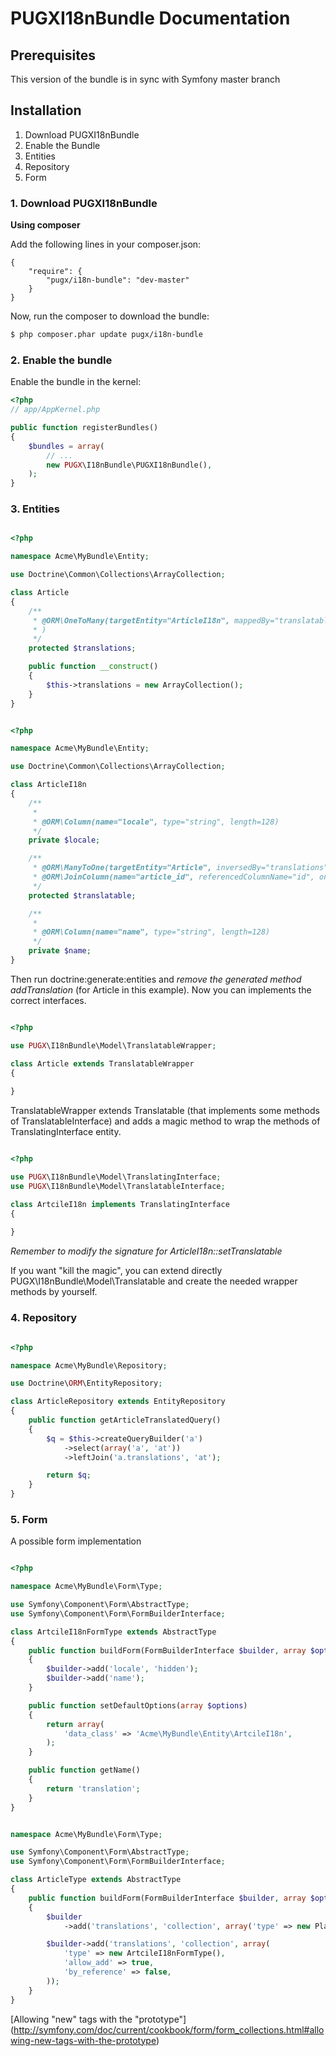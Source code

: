 PUGXI18nBundle Documentation
==================================

## Prerequisites

This version of the bundle is in sync with Symfony master branch

## Installation

1. Download PUGXI18nBundle
2. Enable the Bundle
3. Entities
4. Repository
5. Form

### 1. Download PUGXI18nBundle

**Using composer**

Add the following lines in your composer.json:

```
{
    "require": {
        "pugx/i18n-bundle": "dev-master"
    }
}

```

Now, run the composer to download the bundle:

``` bash
$ php composer.phar update pugx/i18n-bundle
```

### 2. Enable the bundle

Enable the bundle in the kernel:

``` php
<?php
// app/AppKernel.php

public function registerBundles()
{
    $bundles = array(
        // ...
        new PUGX\I18nBundle\PUGXI18nBundle(),
    );
}
```

### 3. Entities

``` php

<?php

namespace Acme\MyBundle\Entity;

use Doctrine\Common\Collections\ArrayCollection;

class Article
{    
    /**
     * @ORM\OneToMany(targetEntity="ArticleI18n", mappedBy="translatable", cascade={"persist"})
     * )
     */
    protected $translations;

    public function __construct()
    {
        $this->translations = new ArrayCollection();
    }
}

```

``` php

<?php

namespace Acme\MyBundle\Entity;

use Doctrine\Common\Collections\ArrayCollection;

class ArticleI18n
{    
    /**
     * 
     * @ORM\Column(name="locale", type="string", length=128)
     */
    private $locale;

    /**
     * @ORM\ManyToOne(targetEntity="Article", inversedBy="translations")
     * @ORM\JoinColumn(name="article_id", referencedColumnName="id", onDelete="CASCADE")
     */
    protected $translatable;

    /**
     *
     * @ORM\Column(name="name", type="string", length=128)
     */
    private $name;
}

```
Then run doctrine:generate:entities and *remove the generated method addTranslation* (for Article in this example).
Now you can implements the correct interfaces.

``` php

<?php

use PUGX\I18nBundle\Model\TranslatableWrapper;

class Article extends TranslatableWrapper
{    
    
}

```

TranslatableWrapper extends Translatable (that implements some methods of TranslatableInterface) and adds a magic method to wrap the methods of TranslatingInterface entity.

``` php

<?php

use PUGX\I18nBundle\Model\TranslatingInterface;
use PUGX\I18nBundle\Model\TranslatableInterface;

class ArtcileI18n implements TranslatingInterface
{    
    
}

```

*Remember to modify the signature for ArticleI18n::setTranslatable*

If you want "kill the magic", you can extend directly PUGX\I18nBundle\Model\Translatable and create the needed wrapper methods by yourself.

### 4. Repository

``` php

<?php

namespace Acme\MyBundle\Repository;

use Doctrine\ORM\EntityRepository;

class ArticleRepository extends EntityRepository
{
    public function getArticleTranslatedQuery()
    {
        $q = $this->createQueryBuilder('a')
            ->select(array('a', 'at'))
            ->leftJoin('a.translations', 'at');

        return $q;
    }
}

```

### 5. Form

A possible form implementation

``` php

<?php

namespace Acme\MyBundle\Form\Type;

use Symfony\Component\Form\AbstractType;
use Symfony\Component\Form\FormBuilderInterface;

class ArtcileI18nFormType extends AbstractType
{
    public function buildForm(FormBuilderInterface $builder, array $options)
    {
        $builder->add('locale', 'hidden');
        $builder->add('name');
    }

    public function setDefaultOptions(array $options)
    {
        return array(
            'data_class' => 'Acme\MyBundle\Entity\ArtcileI18n',
        );
    }

    public function getName()
    {
        return 'translation';
    }
}

```

``` php

namespace Acme\MyBundle\Form\Type;

use Symfony\Component\Form\AbstractType;
use Symfony\Component\Form\FormBuilderInterface;

class ArticleType extends AbstractType
{
    public function buildForm(FormBuilderInterface $builder, array $options)
    {
        $builder
            ->add('translations', 'collection', array('type' => new PlayerItemI18nFormType(), 'allow_add' => true));

        $builder->add('translations', 'collection', array(
            'type' => new ArtcileI18nFormType(),
            'allow_add' => true,
            'by_reference' => false,
        ));
    }
}

```
[Allowing "new" tags with the "prototype"] (http://symfony.com/doc/current/cookbook/form/form_collections.html#allowing-new-tags-with-the-prototype)
